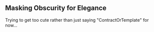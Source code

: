 ## Masking Obscurity for Elegance

Trying to get too cute rather than just saying "ContractOrTemplate" for now...